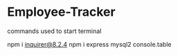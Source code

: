 # Employee-Tracker

commands used to start terminal

npm i inquirer@8.2.4
npm i express mysql2 console.table